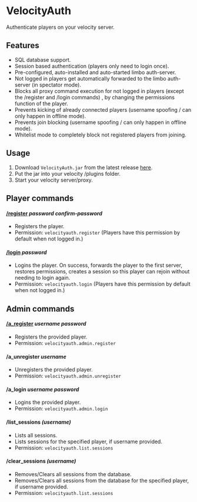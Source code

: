 # VelocityAuth
Authenticate players on your velocity server.

## Features
- SQL database support.
- Session based authentication (players only need to login once).
- Pre-configured, auto-installed and auto-started limbo auth-server.
- Not logged in players get automatically forwarded to the limbo auth-server (in spectator mode).
- Blocks all proxy command execution for not logged in players (except the /register and /login commands)
  , by changing the permissions function of the player.  
- Prevents kicking of already connected players (username spoofing / can only happen in offline mode).
- Prevents join blocking (username spoofing / can only happen in offline mode).
- Whitelist mode to completely block not registered players from joining.

## Usage
1. Download `VelocityAuth.jar` from the latest release [here](https://github.com/Osiris-Team/VelocityAuth/releases).
2. Put the jar into your velocity /plugins folder.
3. Start your velocity server/proxy.

## Player commands

#### <ins>/register</ins> _password_ _confirm-password_
- Registers the player.
- Permission: `velocityauth.register` (Players have this permission by default when not logged in.)

#### <ins>/login</ins> _password_
- Logins the player. On success, forwards the player to the first server, restores permissions, creates a session
  so this player can rejoin without needing to login again.
- Permission: `velocityauth.login` (Players have this permission by default when not logged in.)

## Admin commands

#### <ins>/a_register</ins> _username_ _password_
- Registers the provided player.
- Permission: `velocityauth.admin.register`

#### /a_unregister _username_
- Unregisters the provided player. 
- Permission: `velocityauth.admin.unregister`

#### /a_login _username_ _password_
- Logins the provided player.
- Permission: `velocityauth.admin.login`

#### /list_sessions _(username)_
- Lists all sessions. 
- Lists sessions for the specified player, if username provided.
- Permission: `velocityauth.list.sessions`

#### /clear_sessions _(username)_
- Removes/Clears all sessions from the database.
- Removes/Clears all sessions from the database for the specified player, if username provided.
- Permission: `velocityauth.list.sessions`
